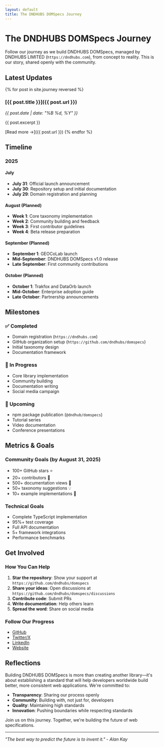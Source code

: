 ```yaml
---
layout: default
title: The DNDHUBS DOMSpecs Journey
---
```


# The DNDHUBS DOMSpecs Journey

Follow our journey as we build DNDHUBS DOMSpecs, managed by DNDHUBS LIMITED (`https://dndhubs.com`), from concept to reality. This is our story, shared openly with the community.

## Latest Updates

{% for post in site.journey reversed %}
### [{{ post.title }}]({{ post.url }})
*{{ post.date | date: "%B %d, %Y" }}*

{{ post.excerpt }}

[Read more →]({{ post.url }})
{% endfor %}

## Timeline

### 2025

#### July
- **July 31**: Official launch announcement
- **July 30**: Repository setup and initial documentation
- **July 29**: Domain registration and planning

#### August (Planned)
- **Week 1**: Core taxonomy implementation
- **Week 2**: Community building and feedback
- **Week 3**: First contributor guidelines
- **Week 4**: Beta release preparation

#### September (Planned)
- **September 1**: GEOCoLab launch
- **Mid-September**: DNDHUBS DOMSpecs v1.0 release
- **Late September**: First community contributions

#### October (Planned)
- **October 1**: Trakfox and DataOrb launch
- **Mid-October**: Enterprise adoption guide
- **Late October**: Partnership announcements

## Milestones

### ✅ Completed
- Domain registration (`https://dndhubs.com`)
- GitHub organization setup (`https://github.com/dndhubs/domspecs`)
- Initial taxonomy design
- Documentation framework

### 🔄 In Progress
- Core library implementation
- Community building
- Documentation writing
- Social media campaign

### 📅 Upcoming
- npm package publication (`@dndhub/domspecs`)
- Tutorial series
- Video documentation
- Conference presentations

## Metrics & Goals

### Community Goals (by August 31, 2025)
- 100+ GitHub stars ⭐
- 20+ contributors 👥
- 500+ documentation views 📖
- 50+ taxonomy suggestions 💡
- 10+ example implementations 🔧

### Technical Goals
- Complete TypeScript implementation
- 95%+ test coverage
- Full API documentation
- 5+ framework integrations
- Performance benchmarks

## Get Involved

### How You Can Help
1. **Star the repository**: Show your support at `https://github.com/dndhubs/domspecs`
2. **Share your ideas**: Open discussions at `https://github.com/dndhubs/domspecs/discussions`
3. **Contribute code**: Submit PRs
4. **Write documentation**: Help others learn
5. **Spread the word**: Share on social media

### Follow Our Progress
- [GitHub](https://github.com/dndhubs/domspecs)
- [Twitter/X](https://x.com/dndhubs)
- [LinkedIn](https://linkedin.com/company/dndhubs)
- [Website](https://dndhubs.com)

## Reflections

Building DNDHUBS DOMSpecs is more than creating another library—it's about establishing a standard that will help developers worldwide build better, more consistent web applications. We're committed to:

- **Transparency**: Sharing our process openly
- **Community**: Building with, not just for, developers
- **Quality**: Maintaining high standards
- **Innovation**: Pushing boundaries while respecting standards

Join us on this journey. Together, we're building the future of web specifications.

---

*"The best way to predict the future is to invent it." - Alan Kay*